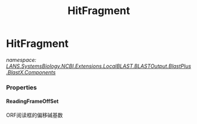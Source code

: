 ﻿---
title: HitFragment
---

# HitFragment
_namespace: [LANS.SystemsBiology.NCBI.Extensions.LocalBLAST.BLASTOutput.BlastPlus.BlastX.Components](N-LANS.SystemsBiology.NCBI.Extensions.LocalBLAST.BLASTOutput.BlastPlus.BlastX.Components.html)_






### Properties

#### ReadingFrameOffSet
ORF阅读框的偏移碱基数

